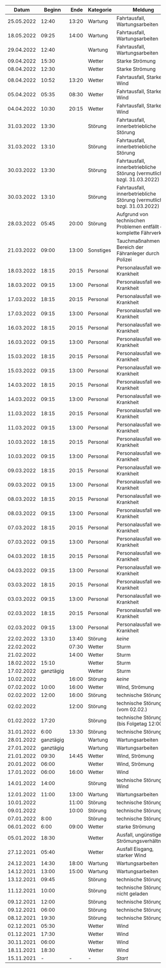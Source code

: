| Datum      | Beginn | Ende   | Kategorie | Meldung                                                               |
|------------|--------|--------|-----------|-----------------------------------------------------------------------|
| 25.05.2022 | 12:40  | 13:20  | Wartung   | Fahrtausfall, Wartungsarbeiten                                        |
| 18.05.2022 | 09:25  | 14:00  | Wartung   | Fahrtausfall, Wartungsarbeiten                                        |
| 29.04.2022 | 12:40  |        | Wartung   | Fahrtausfall, Wartungsarbeiten                                        |
| 09.04.2022 | 15:30  |        | Wetter    | Starke Strömung                                                       |
| 08.04.2022 | 12:30  |        | Wetter    | Starke Strömung                                                       |
| 08.04.2022 | 10:52  | 13:20  | Wetter    | Fahrtausfall, Starker Wind                                            |
| 05.04.2022 | 05:35  | 08:30  | Wetter    | Fahrtausfall, Starker Wind                                            |
| 04.04.2022 | 10:30  | 20:15  | Wetter    | Fahrtausfall, Starker Wind                                            |
| 31.03.2022 | 13:30  |        | Störung   | Fahrtausfall, innerbetriebliche Störung                               |
| 31.03.2022 | 13:10  |        | Störung   | Fahrtausfall, innerbetriebliche Störung                               |
| 30.03.2022 | 13:30  |        | Störung   | Fahrtausfall, innerbetriebliche Störung (vermutlich bzgl. 31.03.2022) |
| 30.03.2022 | 13:10  |        | Störung   | Fahrtausfall, innerbetriebliche Störung (vermutlich bzgl. 31.03.2022) |
| 28.03.2022 | 05:45  | 20:00  | Störung   | Aufgrund von technischen Problemen entfällt der komplette Fährverkehr |
| 21.03.2022 | 09:00  | 13:00  | Sonstiges | Tauchmaßnahmen im Bereich der Fähranleger durch die Polizei           |
| 18.03.2022 | 18:15  | 20:15  | Personal  | Personalausfall wegen Krankheit                                       |
| 18.03.2022 | 09:15  | 13:00  | Personal  | Personalausfall wegen Krankheit                                       |
| 17.03.2022 | 18:15  | 20:15  | Personal  | Personalausfall wegen Krankheit                                       |
| 17.03.2022 | 09:15  | 13:00  | Personal  | Personalausfall wegen Krankheit                                       |
| 16.03.2022 | 18:15  | 20:15  | Personal  | Personalausfall wegen Krankheit                                       |
| 16.03.2022 | 09:15  | 13:00  | Personal  | Personalausfall wegen Krankheit                                       |
| 15.03.2022 | 18:15  | 20:15  | Personal  | Personalausfall wegen Krankheit                                       |
| 15.03.2022 | 09:15  | 13:00  | Personal  | Personalausfall wegen Krankheit                                       |
| 14.03.2022 | 18:15  | 20:15  | Personal  | Personalausfall wegen Krankheit                                       |
| 14.03.2022 | 09:15  | 13:00  | Personal  | Personalausfall wegen Krankheit                                       |
| 11.03.2022 | 18:15  | 20:15  | Personal  | Personalausfall wegen Krankheit                                       |
| 11.03.2022 | 09:15  | 13:00  | Personal  | Personalausfall wegen Krankheit                                       |
| 10.03.2022 | 18:15  | 20:15  | Personal  | Personalausfall wegen Krankheit                                       |
| 10.03.2022 | 09:15  | 13:00  | Personal  | Personalausfall wegen Krankheit                                       |
| 09.03.2022 | 18:15  | 20:15  | Personal  | Personalausfall wegen Krankheit                                       |
| 09.03.2022 | 09:15  | 13:00  | Personal  | Personalausfall wegen Krankheit                                       |
| 08.03.2022 | 18:15  | 20:15  | Personal  | Personalausfall wegen Krankheit                                       |
| 08.03.2022 | 09:15  | 13:00  | Personal  | Personalausfall wegen Krankheit                                       |
| 07.03.2022 | 18:15  | 20:15  | Personal  | Personalausfall wegen Krankheit                                       |
| 07.03.2022 | 09:15  | 13:00  | Personal  | Personalausfall wegen Krankheit                                       |
| 04.03.2022 | 18:15  | 20:15  | Personal  | Personalausfall wegen Krankheit                                       |
| 04.03.2022 | 09:15  | 13:00  | Personal  | Personalausfall wegen Krankheit                                       |
| 03.03.2022 | 18:15  | 20:15  | Personal  | Personalausfall wegen Krankheit                                       |
| 03.03.2022 | 09:15  | 13:00  | Personal  | Personalausfall wegen Krankheit                                       |
| 02.03.2022 | 18:15  | 20:15  | Personal  | Personalausfall wegen Krankheit                                       |
| 02.03.2022 | 09:15  | 13:00  | Personal  | Personalausfall wegen Krankheit                                       |
| 22.02.2022 | 13:10  | 13:40  | Störung   | *keine*                                                               |
| 22.02.2022 |        | 07:30  | Wetter    | Sturm                                                                 |
| 21.02.2022 |        | 14:00  | Wetter    | Sturm                                                                 |
| 18.02.2022 | 15:10  |        | Wetter    | Sturm                                                                 |
| 17.02.2022 | ganztägig  |    | Wetter    | Sturm                                                                 |
| 10.02.2022 |        | 16:00  | Störung   | *keine*                                                               |
| 07.02.2022 | 10:00  | 16:00  | Wetter    | Wind, Strömung                                                        |
| 02.02.2022 | 12:00  | 16:00  | Störung   | technische Störung                                                    |
| 02.02.2022 |        | 12:00  | Störung   | technische Störung (vom 02.02.)                                       |
| 01.02.2022 | 17:20  |        | Störung   | technische Störung (bis Folgetag 12:00)                               |
| 31.01.2022 | 6:00   | 13:30	 | Störung   | technische Störung                                                    |
| 28.01.2022 | ganztägig |     | Wartung   | Wartungsarbeiten                                                      |
| 27.01.2022 | ganztägig |     | Wartung   | Wartungsarbeiten                                                      |
| 21.01.2022 | 09:30  | 14:45  | Wetter    | Wind, Strömung                                                        |
| 20.01.2022 | 06:00  |        | Wetter    | Wind, Strömung                                                        |
| 17.01.2022 | 06:00  | 16:00  | Wetter    | Wind                                                                  |
| 14.01.2022 | 14:00  |        | Störung   | technische Störung, Wind                                              |
| 12.01.2022 | 11:00  | 13:00  | Wartung   | Wartungsarbeiten                                                      |
| 10.01.2022 |        | 11:00  | Störung   | technische Störung                                                    |
| 09.01.2022 |        | 10:00  | Störung   | technische Störung                                                    |
| 07.01.2022 | 8:00   |        | Störung   | technische Störung                                                    |
| 06.01.2022 | 6:00   | 09:00  | Wetter    | starke Strömung                                                       | 
| 05.01.2022 | 18:30	|        | Wetter    | Ausfall, ungünstige Strömungsverhältnisse                             | 
| 27.12.2021 | 05:40	|        | Wetter    | Ausfall	Eisgang, starker Wind                                        | 
| 24.12.2021 | 14:30  | 18:00  | Wartung   | Wartungsarbeiten                                                      |
| 14.12.2021 | 13:00	| 15:00  | Wartung   | Wartungsarbeiten                                                      |
| 13.12.2021 | 09:45	|        | Störung   | technische Störung                                                    |
| 11.12.2021 | 10:00	|        | Störung   | technische Störung, nicht geladen                                     |
| 09.12.2021 | 12:00	|        | Störung   | technische Störung                                                    |
| 09.12.2021 | 06:00	|        | Störung   | technische Störung                                                    |
| 08.12.2021 | 19:30	|        | Störung   | technische Störung                                                    |
| 02.12.2021 | 05:30	|        | Wetter    | Wind                                                                  |
| 01.12.2021 | 17:30	|        | Wetter    | Wind                                                                  |
| 30.11.2021 | 06:00  |        | Wetter    | Wind                                                                  |
| 18.11.2021 | 18:30  |        | Wetter    | Wind                                                                  |
| 15.11.2021 | -	    | -      | -         | *Start*                                                               |
